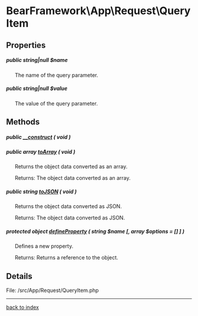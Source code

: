 # BearFramework\App\Request\QueryItem

## Properties

##### public string|null $name

&nbsp;&nbsp;&nbsp;&nbsp;&nbsp;&nbsp;The name of the query parameter.

##### public string|null $value

&nbsp;&nbsp;&nbsp;&nbsp;&nbsp;&nbsp;The value of the query parameter.

## Methods

##### public [__construct](bearframework.app.request.queryitem.__construct.method.md) ( void )

##### public array [toArray](bearframework.app.request.queryitem.toarray.method.md) ( void )

&nbsp;&nbsp;&nbsp;&nbsp;&nbsp;&nbsp;Returns the object data converted as an array.

&nbsp;&nbsp;&nbsp;&nbsp;&nbsp;&nbsp;Returns: The object data converted as an array.

##### public string [toJSON](bearframework.app.request.queryitem.tojson.method.md) ( void )

&nbsp;&nbsp;&nbsp;&nbsp;&nbsp;&nbsp;Returns the object data converted as JSON.

&nbsp;&nbsp;&nbsp;&nbsp;&nbsp;&nbsp;Returns: The object data converted as JSON.

##### protected object [defineProperty](bearframework.app.request.queryitem.defineproperty.method.md) ( string $name [, array $options = [] ] )

&nbsp;&nbsp;&nbsp;&nbsp;&nbsp;&nbsp;Defines a new property.

&nbsp;&nbsp;&nbsp;&nbsp;&nbsp;&nbsp;Returns: Returns a reference to the object.

## Details

File: /src/App/Request/QueryItem.php

---

[back to index](index.md)

